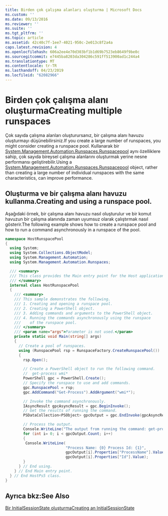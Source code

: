 ```yaml
---
title: Birden çok çalışma alanları oluşturma | Microsoft Docs
ms.custom: ''
ms.date: 09/13/2016
ms.reviewer: ''
ms.suite: ''
ms.tgt_pltfrm: ''
ms.topic: article
ms.assetid: 42c40c7f-1ee7-4021-950c-2e013c8f2a4a
caps.latest.revision: 4
ms.openlocfilehash: 606a2ee4e70d303bf1b1d69b7523eb8649f9be0c
ms.sourcegitcommit: e7445ba8203da304286c591ff513900ad1c244a4
ms.translationtype: MT
ms.contentlocale: tr-TR
ms.lasthandoff: 04/23/2019
ms.locfileid: "62082966"
---
```

# <a name="creating-multiple-runspaces"></a><span data-ttu-id="67da3-102">Birden çok çalışma alanı oluşturma</span><span class="sxs-lookup"><span data-stu-id="67da3-102">Creating multiple runspaces</span></span>

<span data-ttu-id="67da3-103">Çok sayıda çalışma alanları oluşturursanız, bir çalışma alanı havuzu oluşturmayı düşünebilirsiniz.</span><span class="sxs-lookup"><span data-stu-id="67da3-103">If you create a large number of runspaces, you might consider creating a runspace pool.</span></span> <span data-ttu-id="67da3-104">Kullanarak bir [System.Management.Automation.Runspaces.Runspacepool](/dotnet/api/System.Management.Automation.Runspaces.RunspacePool) aynı özelliklere sahip, çok sayıda bireysel çalışma alanlarını oluşturmak yerine nesne performansı geliştirebilir.</span><span class="sxs-lookup"><span data-stu-id="67da3-104">Using a [System.Management.Automation.Runspaces.Runspacepool](/dotnet/api/System.Management.Automation.Runspaces.RunspacePool) object, rather than creating a large number of individual runspaces with the same characteristics, can improve performance.</span></span>

## <a name="creating-and-using-a-runspace-pool"></a><span data-ttu-id="67da3-105">Oluşturma ve bir çalışma alanı havuzu kullanma.</span><span class="sxs-lookup"><span data-stu-id="67da3-105">Creating and using a runspace pool.</span></span>

 <span data-ttu-id="67da3-106">Aşağıdaki örnek, bir çalışma alanı havuzu nasıl oluşturulur ve bir komut havuzun bir çalışma alanında zaman uyumsuz olarak çalıştırmak nasıl gösterir.</span><span class="sxs-lookup"><span data-stu-id="67da3-106">The following example shows how to create a runspace pool and how to run a command asynchronously in a runspace of the pool.</span></span>

```csharp
namespace HostRunspacePool
{
  using System;
  using System.Collections.ObjectModel;
  using System.Management.Automation;
  using System.Management.Automation.Runspaces;

  /// <summary>
  /// This class provides the Main entry point for the Host application.
  /// </summary>
  internal class HostRunspacePool
  {
    /// <summary>
    /// This sample demonstrates the following.
    /// 1. Creating and opening a runspace pool.
    /// 2. Creating a PowerShell object.
    /// 3. Adding commands and arguments to the PowerShell object.
    /// 4. Running the commands asynchronously using the runspace
    ///    of the runspace pool.
    /// </summary>
    /// <param name="args">Parameter is not used.</param>
    private static void Main(string[] args)
    {
      // Create a pool of runspaces.
      using (RunspacePool rsp = RunspaceFactory.CreateRunspacePool())
      {
        rsp.Open();

        // Create a PowerShell object to run the following command.
        //  get-process wmi*
        PowerShell gpc = PowerShell.Create();
        // Specify the runspace to use and add commands.
        gpc.RunspacePool = rsp;
        gpc.AddCommand("Get-Process").AddArgument("wmi*");

        // Invoke the command asynchronously.
        IAsyncResult gpcAsyncResult = gpc.BeginInvoke();
        // Get the results of running the command.
        PSDataCollection<PSObject> gpcOutput = gpc.EndInvoke(gpcAsyncResult);

        // Process the output.
        Console.WriteLine("The output from running the command: get-process wmi*");
        for (int i= 0; i < gpcOutput.Count; i++)
        {
         Console.WriteLine(
                           "Process Name: {0} Process Id: {1}",
                           gpcOutput[i].Properties["ProcessName"].Value,
                           gpcOutput[i].Properties["Id"].Value);
        }
      } // End using.
    } // End Main entry point.
  } // End HostPs5 class.
}
```

## <a name="see-also"></a><span data-ttu-id="67da3-107">Ayrıca bkz:</span><span class="sxs-lookup"><span data-stu-id="67da3-107">See Also</span></span>

 [<span data-ttu-id="67da3-108">Bir InitialSessionState oluşturma</span><span class="sxs-lookup"><span data-stu-id="67da3-108">Creating an InitialSessionState</span></span>](./creating-an-initialsessionstate.md)
